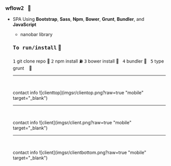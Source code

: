 ### wflow<kbd>2</kbd> &nbsp; :rocket:

- SPA Using **Bootstrap**, **Sass**, **Npm**, **Bower**, **Grunt**, **Bundler**, and **JavaScript**
  - nanobar library
  
  ### <kbd>To run/install</kbd> :key:
  <kbd>1</kbd> git clone repo :moyai:
  <kbd>2</kbd> npm install :fuelpump:
  <kbd>3</kbd> bower install :izakaya_lantern: &nbsp;
  <kbd>4</kbd> bundler :construction:&nbsp;&nbsp;
  <kbd>5</kbd> type grunt  &nbsp;&nbsp;&nbsp;:checkered_flag:
  
  
   <hr />
  
  <br />
  
  contact info
  ![clienttop](imgsr/clientop.png?raw=true "mobile" target="_blank")

  
  
  
  
  <hr />
  
  <br />
  
  contact info
  ![client](imgsr/client.png?raw=true "mobile" target="_blank")
  
  
  <hr />
  
  <br />
  
  contact info
  ![client](imgsr/clientbottom.png?raw=true "mobile" target="_blank")





  

  



 







